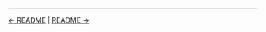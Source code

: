 

<!-- FooterStart -->
---
[← README](../02_03_build_description_source_code_management/README.md) | [README →](../02_05_the_build_environment/README.md)
<!-- FooterEnd -->
